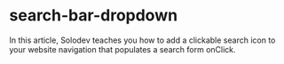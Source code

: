 # search-bar-dropdown
In this article, Solodev teaches you how to add a clickable search icon to your website navigation that populates a search form onClick.
